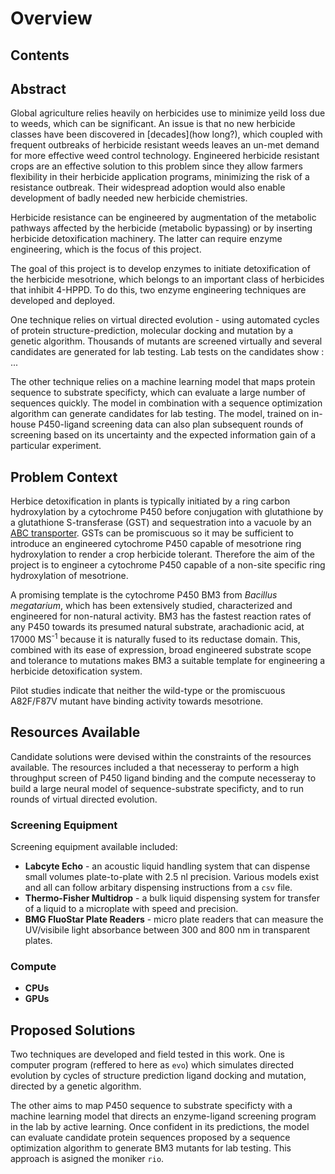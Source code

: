 # Overview

## Contents

## Abstract
Global agriculture relies heavily on herbicides use to minimize yeild loss due to weeds, which can be significant. 
An issue is that no new herbicide classes have been discovered in [decades](how long?), which coupled with frequent outbreaks of herbicide resistant weeds leaves an un-met demand for more effective weed control technology.
Engineered herbicide resistant crops are an effective solution to this problem since they allow farmers flexibility in their herbicide application programs, minimizing the risk of a resistance outbreak.
Their widespread adoption would also enable development of badly needed new herbicide chemistries.

Herbicide resistance can be engineered by augmentation of the metabolic pathways affected by the herbicide (metabolic bypassing) or by inserting herbicide detoxification machinery.
The latter can require enzyme engineering, which is the focus of this project.

The goal of this project is to develop enzymes to initiate detoxification of the herbicide mesotrione, which belongs to an important class of herbicides that inhibit 4-HPPD.
To do this, two enzyme engineering techniques are developed and deployed. 

One technique relies on virtual directed evolution - using automated cycles of protein structure-prediction, molecular docking and mutation by a genetic algorithm. 
Thousands of mutants are screened virtually and several candidates are generated for lab testing.
Lab tests on the candidates show : ...

The other technique relies on a machine learning model that maps protein sequence to substrate specificty, which can evaluate a large number of sequences quickly.
The model in combination with a sequence optimization algorithm can generate candidates for lab testing.
The model, trained on in-house P450-ligand screening data can also plan subsequent rounds of screening based on its uncertainty and the expected information gain of a particular experiment.



## Problem Context
Herbice detoxification in plants is typically initiated by a ring carbon hydroxylation by a cytochrome P450 before conjugation with glutathione by a glutathione S-transferase (GST) and sequestration into a vacuole by an [ABC transporter](really?).
GSTs can be promiscuous so it may be sufficient to introduce an engineered cytochrome P450 capable of mesotrione ring hydroxylation to render a crop herbicide tolerant.
Therefore the aim of the project is to engineer a cytochrome P450 capable of a non-site specific ring hydroxylation of mesotrione.

A promising template is the cytochrome P450 BM3 from *Bacillus megatarium*, which has been extensively studied, characterized and engineered for non-natural activity.
BM3 has the fastest reaction rates of any P450 towards its presumed natural substrate, arachadionic acid, at 17000 MS<sup>-1</sup> because it is naturally fused to its reductase domain.
This, combined with its ease of expression, broad engineered substrate scope and  tolerance to mutations makes BM3 a suitable template for engineering a herbicide detoxification system.

Pilot studies indicate that neither the wild-type or the promiscuous A82F/F87V mutant have binding activity towards mesotrione.

## Resources Available
Candidate solutions were devised within the constraints of the resources available.
The resources included a that necesseray to perform a high throughput screen of P450 ligand binding and the compute necesseray to build a large neural model of sequence-substrate specificty, and to run rounds of virtual directed evolution.

### Screening Equipment
Screening equipment available included:

- **Labcyte Echo** - an acoustic liquid handling system that can dispense small volumes plate-to-plate with 2.5 nl precision. Various models exist and all can follow arbitary dispensing instructions from a `csv` file.
- **Thermo-Fisher Multidrop** - a bulk liquid dispensing system for transfer of a liquid to a microplate with speed and precision.
- **BMG FluoStar Plate Readers** - micro plate readers that can measure the UV/visibile light absorbance between 300 and 800 nm in transparent plates.

### Compute

- **CPUs**
- **GPUs**

## Proposed Solutions
Two techniques are developed and field tested in this work. 
One is computer program (reffered to here as `evo`) which simulates directed evolution by cycles of structure prediction ligand docking and mutation, directed by a genetic algorithm.

The other aims to map P450 sequence to substrate specificty with a machine learning model that directs an enzyme-ligand screening program in the lab by active learning.
Once confident in its predictions, the model can evaluate candidate protein sequences proposed by a sequence optimization algorithm to generate BM3 mutants for lab testing.
This approach is asigned the moniker `rio`.
